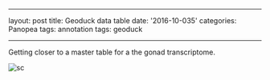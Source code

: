 
---
layout: post
title: Geoduck data table
date: '2016-10-035'
categories: Panopea
tags: annotation
tags: geoduck

---


Getting closer to a master table for a the gonad transcriptome.

![sc](http://eagle.fish.washington.edu/cnidarian/skitch/Screenshot_10_3_16__7_52_AM_1DA2A912.png)
